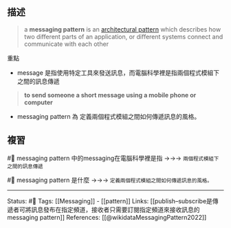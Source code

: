 ## 描述

> a **messaging pattern** is an [architectural pattern](https://en.wikipedia.org/wiki/Architectural_pattern "Architectural pattern") which describes how two different parts of an application, or different systems connect and communicate with each other

重點
- message 是指使用特定工具來發送訊息，而電腦科學裡是指兩個程式模組下之間的訊息傳遞
> **to send someone a short message using a mobile phone or computer**
- messaging pattern 為 定義兩個程式模組之間如何傳遞訊息的風格。


## 複習
#🧠 messaging pattern 中的messaging在電腦科學裡是指 ->->-> `兩個程式模組下之間的訊息傳遞`
<!--SR:!2022-08-04,32,230-->

#🧠 messaging pattern 是什麼 ->->-> `定義兩個程式模組之間如何傳遞訊息的風格。`
<!--SR:!2022-08-23,50,250-->

---
Status: #🌱 
Tags:
[[Messaging]] - [[pattern]]
Links:
[[publish–subscribe是傳遞者可將訊息發布在指定頻道，接收者只需要訂閱指定頻道來接收訊息的messaging pattern]]
References:
[[@wikidataMessagingPattern2022]]
